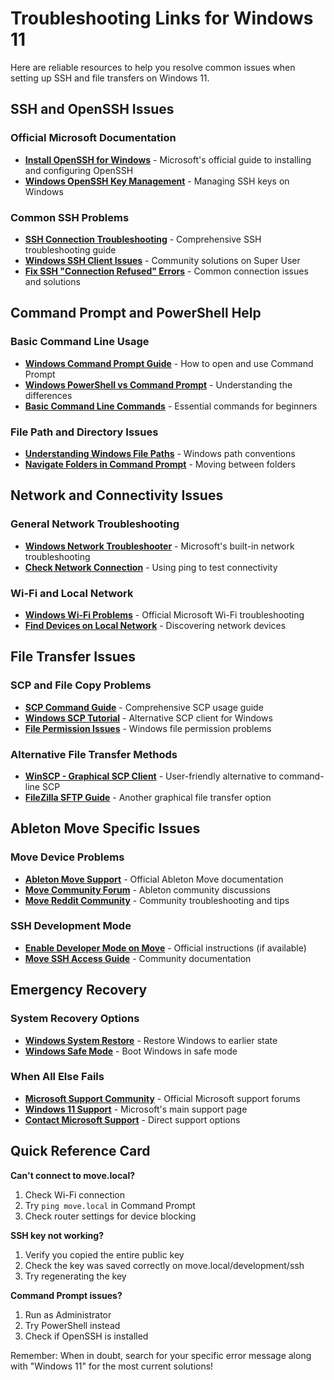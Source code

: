 # Troubleshooting Links for Windows 11

Here are reliable resources to help you resolve common issues when setting up SSH and file transfers on Windows 11.

## SSH and OpenSSH Issues

### Official Microsoft Documentation
- **[Install OpenSSH for Windows](https://docs.microsoft.com/en-us/windows-server/administration/openssh/openssh_install_firstuse)** - Microsoft's official guide to installing and configuring OpenSSH
- **[Windows OpenSSH Key Management](https://docs.microsoft.com/en-us/windows-server/administration/openssh/openssh_keymanagement)** - Managing SSH keys on Windows

### Common SSH Problems
- **[SSH Connection Troubleshooting](https://www.ssh.com/academy/ssh/troubleshoot)** - Comprehensive SSH troubleshooting guide
- **[Windows SSH Client Issues](https://superuser.com/questions/tagged/ssh+windows)** - Community solutions on Super User
- **[Fix SSH "Connection Refused" Errors](https://linuxhint.com/fix-ssh-connection-refused-error/)** - Common connection issues and solutions

## Command Prompt and PowerShell Help

### Basic Command Line Usage
- **[Windows Command Prompt Guide](https://www.howtogeek.com/235101/10-ways-to-open-the-command-prompt-in-windows-10/)** - How to open and use Command Prompt
- **[Windows PowerShell vs Command Prompt](https://www.howtogeek.com/163127/how-powershell-differs-from-the-windows-command-line/)** - Understanding the differences
- **[Basic Command Line Commands](https://www.digitalcitizen.life/command-prompt-how-use-basic-commands/)** - Essential commands for beginners

### File Path and Directory Issues
- **[Understanding Windows File Paths](https://www.howtogeek.com/181774/why-windows-uses-backslashes-and-everything-else-uses-forward-slashes/)** - Windows path conventions
- **[Navigate Folders in Command Prompt](https://www.howtogeek.com/659411/how-to-change-directories-in-command-prompt-on-windows-10/)** - Moving between folders

## Network and Connectivity Issues

### General Network Troubleshooting
- **[Windows Network Troubleshooter](https://support.microsoft.com/en-us/windows/fix-network-connection-issues-in-windows-f25b8739-c7ad-4d6c-50e9-77c4f4a7fd3b)** - Microsoft's built-in network troubleshooting
- **[Check Network Connection](https://www.howtogeek.com/howto/windows-vista/using-ping-to-test-your-network/)** - Using ping to test connectivity

### Wi-Fi and Local Network
- **[Windows Wi-Fi Problems](https://support.microsoft.com/en-us/windows/fix-wi-fi-connection-issues-in-windows-9424a1f7-6a3b-65a6-4d78-7f07eee84d2c)** - Official Microsoft Wi-Fi troubleshooting
- **[Find Devices on Local Network](https://www.howtogeek.com/28877/how-can-i-tell-what-is-connected-to-my-wireless-network/)** - Discovering network devices

## File Transfer Issues

### SCP and File Copy Problems
- **[SCP Command Guide](https://linuxize.com/post/how-to-use-scp-command-to-securely-transfer-files/)** - Comprehensive SCP usage guide
- **[Windows SCP Tutorial](https://winscp.net/eng/docs/guide_connect)** - Alternative SCP client for Windows
- **[File Permission Issues](https://superuser.com/questions/tagged/file-permissions+windows)** - Windows file permission problems

### Alternative File Transfer Methods
- **[WinSCP - Graphical SCP Client](https://winscp.net/eng/index.php)** - User-friendly alternative to command-line SCP
- **[FileZilla SFTP Guide](https://wiki.filezilla-project.org/Using)** - Another graphical file transfer option

## Ableton Move Specific Issues

### Move Device Problems
- **[Ableton Move Support](https://help.ableton.com/hc/en-us/categories/4405796048404-Move)** - Official Ableton Move documentation
- **[Move Community Forum](https://www.ableton.com/en/community/)** - Ableton community discussions
- **[Move Reddit Community](https://www.reddit.com/r/ableton/)** - Community troubleshooting and tips

### SSH Development Mode
- **[Enable Developer Mode on Move](https://help.ableton.com/hc/en-us/articles/4405796048404)** - Official instructions (if available)
- **[Move SSH Access Guide](https://github.com/peterswimm/extending-move/wiki)** - Community documentation

## Emergency Recovery

### System Recovery Options
- **[Windows System Restore](https://support.microsoft.com/en-us/windows/use-system-restore-a5ae3ed9-07c4-fd56-45ee-096777ecd14e)** - Restore Windows to earlier state
- **[Windows Safe Mode](https://support.microsoft.com/en-us/windows/start-your-pc-in-safe-mode-in-windows-92c27cff-db89-8644-1ce4-b3e5e56fe234)** - Boot Windows in safe mode

### When All Else Fails
- **[Microsoft Support Community](https://answers.microsoft.com/en-us/windows)** - Official Microsoft support forums
- **[Windows 11 Support](https://support.microsoft.com/en-us/windows)** - Microsoft's main support page
- **[Contact Microsoft Support](https://support.microsoft.com/en-us/contactus)** - Direct support options

## Quick Reference Card

**Can't connect to move.local?**
1. Check Wi-Fi connection
2. Try `ping move.local` in Command Prompt
3. Check router settings for device blocking

**SSH key not working?**
1. Verify you copied the entire public key
2. Check the key was saved correctly on move.local/development/ssh
3. Try regenerating the key

**Command Prompt issues?**
1. Run as Administrator
2. Try PowerShell instead
3. Check if OpenSSH is installed

Remember: When in doubt, search for your specific error message along with "Windows 11" for the most current solutions!